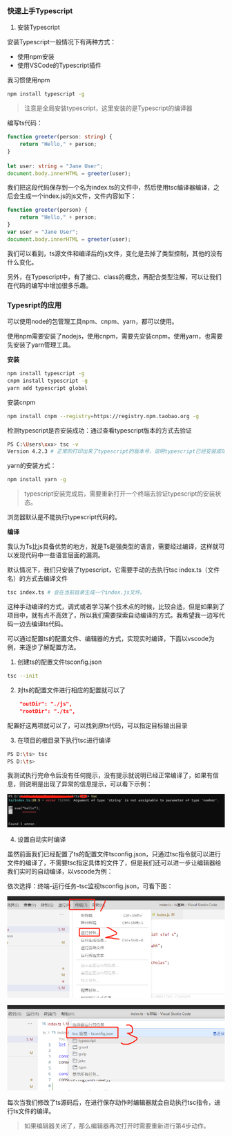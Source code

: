 ### 快速上手Typescript

1. 安装Typescript

安装Typescript一般情况下有两种方式：

* 使用npm安装
* 使用VSCode的Typescript插件

我习惯使用npm

```bash
npm install typescript -g
```

> 注意是全局安装typescript，这里安装的是Typescript的编译器

编写ts代码：

```typescript
function greeter(person: string) {
    return "Hello," + person;
}

let user: string = "Jane User";
document.body.innerHTML = greeter(user);
```

我们把这段代码保存到一个名为index.ts的文件中，然后使用tsc编译器编译，之后会生成一个index.js的js文件，文件内容如下：

```javascript
function greeter(person) {
    return "Hello," + person;
}
var user = "Jane User";
document.body.innerHTML = greeter(user);
```

我们可以看到，ts源文件和编译后的js文件，变化是去掉了类型控制，其他的没有什么变化。

另外，在Typescript中，有了接口、class的概念，再配合类型注解，可以让我们在代码的编写中增加很多乐趣。

### Typesript的应用

可以使用node的包管理工具npm、cnpm、yarn，都可以使用。

使用npm需要安装了nodejs，使用cnpm，需要先安装cnpm，使用yarn，也需要先安装了yarn管理工具。

**安装**

```bash
npm install typescript -g
cnpm install typescript -g
yarn add typescript global
```

安装cnpm

```bash
npm install cnpm --registry=https://registry.npm.taobao.org -g
```

检测typescript是否安装成功：通过查看typescript版本的方式去验证

```bash
PS C:\Users\xxx> tsc -v
Version 4.2.3 # 正常的打印出来了typescript的版本号，说明typescript已经安装成功
```

yarn的安装方式：

```bash
npm install yarn -g
```

> typescript安装完成后，需要重新打开一个终端去验证typescript的安装状态。

浏览器默认是不能执行typescript代码的。

**编译**

我认为Ts比js具备优势的地方，就是Ts是强类型的语言，需要经过编译，这样就可以发现代码中一些语言层面的漏洞。

默认情况下，我们只安装了typescript，它需要手动的去执行tsc index.ts（文件名）的方式去编译文件

```bash
tsc index.ts # 会在当前目录生成一个index.js文件。
```

这种手动编译的方式，调式或者学习某个技术点的时候，比较合适，但是如果到了项目中，就有点不高效了，所以我们需要探索自动编译的方式。我希望我一边写代码一边去编译ts代码。

可以通过配置ts的配置文件、编辑器的方式，实现实时编译，下面以vscode为例，来逐步了解配置方法。

1. 创建ts的配置文件tsconfig.json

```bash
tsc --init
```
2. 对ts的配置文件进行相应的配置就可以了

```json
    "outDir": "./js",
    "rootDir": "./ts",   
```

配置好这两项就可以了，可以找到原ts代码，可以指定目标输出目录

3. 在项目的根目录下执行tsc进行编译

```bash
PS D:\ts> tsc
PS D:\ts> 
```

我测试执行完命令后没有任何提示，没有提示就说明已经正常编译了，如果有信息，则说明是出现了异常的信息提示，可以看下示例：

![ts编译有异常时信息提示](../../public/images/i102.png)

4. 设置自动实时编译

虽然前面我们已经配置了ts的配置文件tsconfig.json，只通过tsc指令就可以进行文件的编译了，不需要tsc指定具体的文件了，但是我们还可以进一步让编辑器给我们实时的自动编译，以vscode为例：

依次选择：终端-运行任务-tsc监视tsconfig.json，可看下图：

![设置vscode自动实时自动编译ts](../../public/images/i103.png)

![设置vscode自动实时自动编译ts](../../public/images/i104.png)

每次当我们修改了ts源码后，在进行保存动作时编辑器就会自动执行tsc指令，进行ts文件的编译。

> 如果编辑器关闭了，那么编辑器再次打开时需要重新进行第4步动作。